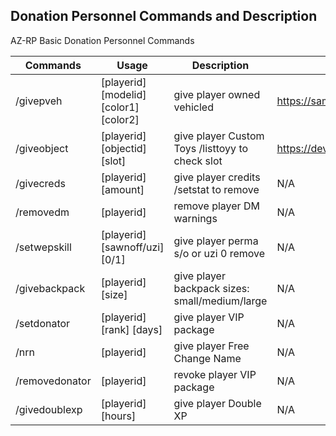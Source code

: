 ## Donation Personnel Commands and Description

AZ-RP Basic Donation Personnel Commands

|  Commands      |               Usage                        |                      Description                          |      Link                                  | 
| -------------- | ---------------------------------          | --------------------------------------------------------- |------------------------------------------- |
|  /givepveh     |  [playerid] [modelid] [color1] [color2]    |  give player owned vehicled                               | https://sampwiki.blast.hk/wiki/Vehicles:All|
|  /giveobject   |  [playerid] [objectid] [slot]              |  give player Custom Toys /listtoyy to check slot          | https://dev.prineside.com/en/              |
|  /givecreds    |  [playerid] [amount]                       |  give player credits /setstat to remove                   | N/A                                        |
|  /removedm     |  [playerid]                                |  remove player DM warnings                                | N/A                                        |
|  /setwepskill  |  [playerid] [sawnoff/uzi] [0/1]            |  give player perma s/o or uzi 0 remove                    | N/A                                        |
|  /givebackpack |  [playerid] [size]                         |  give player backpack sizes: small/medium/large           | N/A                                        |
|  /setdonator   |  [playerid] [rank] [days]                  |  give player VIP package                                  | N/A                                        | 
|  /nrn          |  [playerid]                                |  give player Free Change Name                             | N/A                                        |
| /removedonator |  [playerid]                                |  revoke player VIP package                                | N/A                                        |
|  /givedoublexp |  [playerid] [hours]                        |  give player Double XP                                    | N/A                                        |
